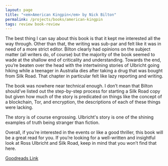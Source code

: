 ```yaml
---
layout: page
title: "<em>American Kingpin</em> by Nick Bilton"
permalink: /projects/books/american-kingpin
tags: review book-review
---
```

The best thing I can say about this book is that it kept me interested all the way through. Other than that, the writing was sub-par and felt like it was in need of a more strict editor. Bilton clearly had opinions on the subject matter (all writers do, of course) but the majority of the book seemed to wade at the shallow end of criticality and understanding. Towards the end, you’re beaten over the head with the intertwining stories of Ulbricht going hiking while a teenager in Australia dies after taking a drug that was bought from Silk Road. That chapter in particular felt like lazy reporting and writing.

The book was nowhere near technical enough. I don’t mean that Bilton should’ve listed out the step-by-step process for starting a Silk Road copy but given how much of the story is predicated on things like the concept of a blockchain, Tor, and encryption, the descriptions of each of these things were lacking.

The story is of course engrossing. Ulbricht's story is one of the shining examples of truth being stranger than fiction.

Overall, if you’re interested in the events or like a good thriller, this book will be a great read for you. If you’re looking for a well-written and insightful look at Ross Ulbricht and Silk Road, keep in mind that you won’t find that here.

[Goodreads Link](https://www.goodreads.com/book/show/31920777-american-kingpin)
